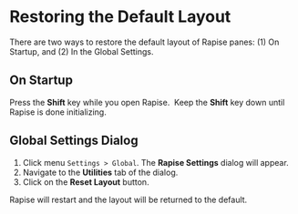 # Restoring the Default Layout

There are two ways to restore the default layout of Rapise panes: (1) On Startup, and (2) In the Global Settings.

## On Startup

Press the **Shift** key while you open Rapise.  Keep the **Shift** key down until Rapise is done initializing.

## Global Settings Dialog

1. Click menu `Settings > Global`. The **Rapise Settings** dialog will appear.
2. Navigate to the **Utilities** tab of the dialog.
3. Click on the **Reset Layout** button.

Rapise will restart and the layout will be returned to the default.
